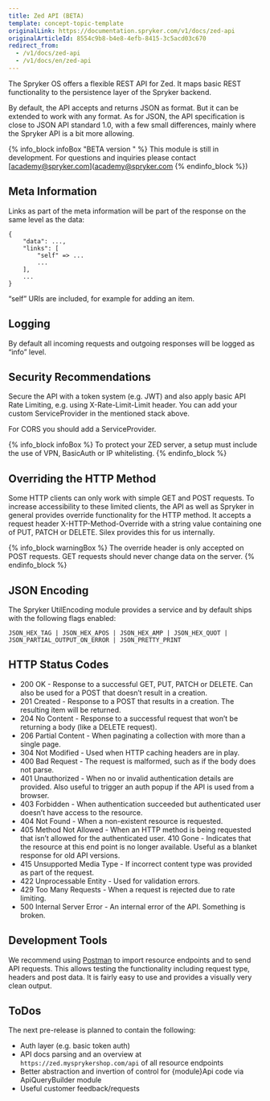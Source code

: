 ```yaml
---
title: Zed API (BETA)
template: concept-topic-template
originalLink: https://documentation.spryker.com/v1/docs/zed-api
originalArticleId: 8554c9b8-b4e8-4efb-8415-3c5acd03c670
redirect_from:
  - /v1/docs/zed-api
  - /v1/docs/en/zed-api
---
```


The Spryker OS offers a flexible REST API for Zed. It maps basic REST functionality to the persistence layer of the Spryker backend.

By default, the API accepts and returns JSON as format. But it can be extended to work with any format. As for JSON, the API specification is close to JSON API standard 1.0, with a few small differences, mainly where the Spryker API is a bit more allowing.

{% info_block infoBox "BETA version " %}
This module is still in development. For questions and inquiries please contact [academy@spryker.com](academy@spryker.com
{% endinfo_block %})

## Meta Information
Links as part of the meta information will be part of the response on the same level as the data:

```JS
{
    "data": ...,
    "links": [
        "self" => ...                         
        ...
    ],
    ...
}
```

“self” URIs are included, for example for adding an item.

## Logging
By default all incoming requests and outgoing responses will be logged as “info” level.

## Security Recommendations
Secure the API with a token system (e.g. JWT) and also apply basic API Rate Limiting, e.g. using X-Rate-Limit-Limit header. You can add your custom ServiceProvider in the mentioned stack above.

For CORS you should add a ServiceProvider.

{% info_block infoBox %}
To protect your ZED server, a setup must include the use of VPN, BasicAuth or IP whitelisting.
{% endinfo_block %}

## Overriding the HTTP Method
Some HTTP clients can only work with simple GET and POST requests. To increase accessibility to these limited clients, the API as well as Spryker in general provides override functionality for the HTTP method. It accepts a request header X-HTTP-Method-Override with a string value containing one of PUT, PATCH or DELETE. Silex provides this for us internally.

{% info_block warningBox %}
The override header is only accepted on POST requests. GET requests should never change data on the server.
{% endinfo_block %}

## JSON Encoding
The Spryker UtilEncoding module provides a service and by default ships with the following flags enabled:

```
JSON_HEX_TAG | JSON_HEX_APOS | JSON_HEX_AMP | JSON_HEX_QUOT | 
JSON_PARTIAL_OUTPUT_ON_ERROR | JSON_PRETTY_PRINT
```

## HTTP Status Codes

* 200 OK - Response to a successful GET, PUT, PATCH or DELETE. Can also be used for a POST that doesn’t result in a creation.
* 201 Created - Response to a POST that results in a creation. The resulting item will be returned.
* 204 No Content - Response to a successful request that won’t be returning a body (like a DELETE request).
* 206 Partial Content - When paginating a collection with more than a single page.
* 304 Not Modified - Used when HTTP caching headers are in play.
* 400 Bad Request - The request is malformed, such as if the body does not parse.
* 401 Unauthorized - When no or invalid authentication details are provided. Also useful to trigger an auth popup if the API is used from a browser.
* 403 Forbidden - When authentication succeeded but authenticated user doesn’t have access to the resource.
* 404 Not Found - When a non-existent resource is requested.
* 405 Method Not Allowed - When an HTTP method is being requested that isn’t allowed for the authenticated user. 410 Gone - Indicates that the resource at this end point is no longer available. Useful as a blanket response for old API versions.
* 415 Unsupported Media Type - If incorrect content type was provided as part of the request.
* 422 Unprocessable Entity - Used for validation errors.
* 429 Too Many Requests - When a request is rejected due to rate limiting.
* 500 Internal Server Error - An internal error of the API. Something is broken.

## Development Tools
We recommend using [Postman](https://www.getpostman.com/) to import resource endpoints and to send API requests. This allows testing the functionality including request type, headers and post data. It is fairly easy to use and provides a visually very clean output.

## ToDos
The next pre-release is planned to contain the following:

* Auth layer (e.g. basic token auth)
* API docs parsing and an overview at `https://zed.mysprykershop.com/api` of all resource endpoints
* Better abstraction and invertion of control for {module}Api code via ApiQueryBuilder module
* Useful customer feedback/requests

<!--
**See also:**

* Configure Zed API
* Learn about Zed API CRUD functions
* Zed API Processor Stack
* Implement Zed API
* Learn about Zed API resources
 -->
